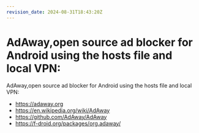 ```yaml
---
revision_date: 2024-08-31T18:43:20Z
---
```

# AdAway,open source ad blocker for Android using the hosts file and local VPN:
AdAway,open source ad blocker for Android using the hosts file and local VPN:
* https://adaway.org
* https://en.wikipedia.org/wiki/AdAway
* https://github.com/AdAway/AdAway
* https://f-droid.org/packages/org.adaway/